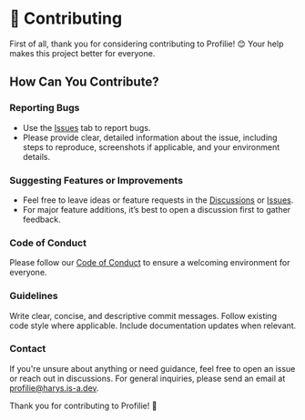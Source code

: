 # 🤝 Contributing

First of all, thank you for considering contributing to Profilie! 😊 Your help makes this project better for everyone.

## How Can You Contribute?

### Reporting Bugs
- Use the [Issues](https://github.com/profilie/profilie//issues) tab to report bugs.
- Please provide clear, detailed information about the issue, including steps to reproduce, screenshots if applicable, and your environment details.

### Suggesting Features or Improvements
- Feel free to leave ideas or feature requests in the [Discussions](https://github.com/profilie/profilie//discussions) or [Issues](https://github.com/profilie/profilie/issues).
- For major feature additions, it’s best to open a discussion first to gather feedback.

### Code of Conduct

Please follow our [Code of Conduct](CODE_OF_CONDUCT.md) to ensure a welcoming environment for everyone.

### Guidelines
Write clear, concise, and descriptive commit messages.
Follow existing code style where applicable.
Include documentation updates when relevant.

### Contact
If you're unsure about anything or need guidance, feel free to open an issue or reach out in discussions. For general inquiries, please send an email at [profilie@harys.is-a.dev](mailto:profilie@harys.is-a.dev).

Thank you for contributing to Profilie! 🚀
